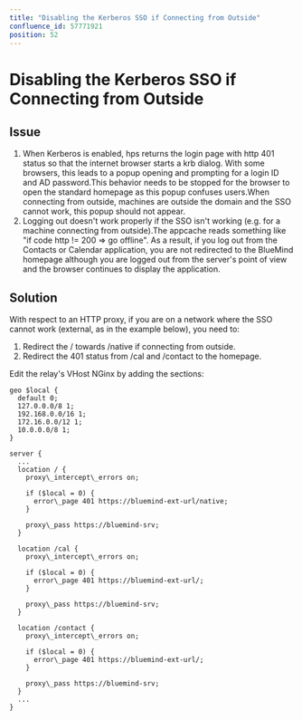 ```yaml
---
title: "Disabling the Kerberos SSO if Connecting from Outside"
confluence_id: 57771921
position: 52
---
```

# Disabling the Kerberos SSO if Connecting from Outside


## Issue

1. When Kerberos is enabled, hps returns the login page with http 401 status so that the internet browser starts a krb dialog. With some browsers, this leads to a popup opening and prompting for a login ID and AD password.This behavior needs to be stopped for the browser to open the standard homepage as this popup confuses users.When connecting from outside, machines are outside the domain and the SSO cannot work, this popup should not appear.
2. Logging out doesn't work properly if the SSO isn't working (e.g. for a machine connecting from outside).The appcache reads something like "if code http != 200 => go offline". As a result, if you log out from the Contacts or Calendar application, you are not redirected to the BlueMind homepage although you are logged out from the server's point of view and the browser continues to display the application.


## Solution

With respect to an HTTP proxy, if you are on a network where the SSO cannot work (external, as in the example below), you need to:

1. Redirect the / towards /native if connecting from outside. 
2. Redirect the 401 status from /cal and /contact to the homepage.


Edit the relay's VHost NGinx by adding the sections:


```
geo $local {
  default 0;
  127.0.0.0/8 1;
  192.168.0.0/16 1;
  172.16.0.0/12 1;
  10.0.0.0/8 1;
}

server {
  ...
  location / {
    proxy\_intercept\_errors on;

    if ($local = 0) {
      error\_page 401 https://bluemind-ext-url/native;
    }

    proxy\_pass https://bluemind-srv;
  }

  location /cal {
    proxy\_intercept\_errors on;

    if ($local = 0) {
      error\_page 401 https://bluemind-ext-url/;
    }

    proxy\_pass https://bluemind-srv;
  }

  location /contact {
    proxy\_intercept\_errors on;

    if ($local = 0) {
      error\_page 401 https://bluemind-ext-url/;
    }

    proxy\_pass https://bluemind-srv;
  }
  ...
}
```


